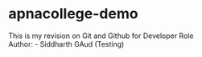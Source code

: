 # apnacollege-demo
This is my revision on Git and Github for Developer Role
<br>
Author: - Siddharth GAud (Testing)
